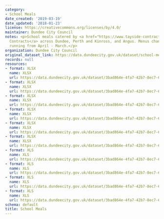 ```yaml
---
category:
- School Meals
date_created: '2019-03-19'
date_updated: '2018-01-23'
license: https://creativecommons.org/licenses/by/4.0/
maintainer: Dundee City Council
notes: <p>School meals catered by <a href="https://www.tayside-contracts.co.uk/school-catering">Tayside
  Contracts</a> across Dundee, Perth and Kinross, and Angus. Menus change annually,
  running from April - March.</p>
organization: Dundee City Council
original_dataset_link: https://data.dundeecity.gov.uk/dataset/school-meals
records: null
resources:
- format: XLSX
  name: XLSX
  url: https://data.dundeecity.gov.uk/dataset/3bad864e-4fa7-42b7-8ec7-65bf2260ebab/resource/4df54069-79b2-4fde-aa48-fcd53d74cc45/download/19-20-nursery-menu-final.xlsx
- format: XLSX
  name: XLSX
  url: https://data.dundeecity.gov.uk/dataset/3bad864e-4fa7-42b7-8ec7-65bf2260ebab/resource/d74ebcfb-1b99-4ca5-bd72-bc521b4e7704/download/19-20-primary-menu-final.xlsx
- format: XLSX
  name: XLSX
  url: https://data.dundeecity.gov.uk/dataset/3bad864e-4fa7-42b7-8ec7-65bf2260ebab/resource/7dc69235-8b18-4577-a9e4-078736a863c5/download/19-20-secondary-menu-final.xlsx
- format: XLSX
  name: XLSX
  url: https://data.dundeecity.gov.uk/dataset/3bad864e-4fa7-42b7-8ec7-65bf2260ebab/resource/516675cd-0388-490e-a8a0-4d0ec1359570/download/18-19-nursery-menu-final.xlsx
- format: XLSX
  name: XLSX
  url: https://data.dundeecity.gov.uk/dataset/3bad864e-4fa7-42b7-8ec7-65bf2260ebab/resource/0d434c00-f11d-41dd-947b-af459194ffc7/download/18-19-primary-menu-final.xlsx
- format: XLSX
  name: XLSX
  url: https://data.dundeecity.gov.uk/dataset/3bad864e-4fa7-42b7-8ec7-65bf2260ebab/resource/49e17abe-b953-4c75-8acb-a26f750bc5f3/download/18-19-secondary-menu-final.xlsx
- format: XLS
  name: XLS
  url: https://data.dundeecity.gov.uk/dataset/3bad864e-4fa7-42b7-8ec7-65bf2260ebab/resource/ec14e933-f869-4d81-ac45-f2e477a1ae70/download/angus-nursery-school-menu.xls
- format: XLS
  name: XLS
  url: https://data.dundeecity.gov.uk/dataset/3bad864e-4fa7-42b7-8ec7-65bf2260ebab/resource/bc84f796-f04a-48e1-a16c-e2f671f3ceee/download/dundee-and-perth-nursery-school-menu.xls
- format: XLS
  name: XLS
  url: https://data.dundeecity.gov.uk/dataset/3bad864e-4fa7-42b7-8ec7-65bf2260ebab/resource/15e2818a-84b4-4bc5-90ed-599c78505721/download/primary-school-menu.xls
- format: XLS
  name: XLS
  url: https://data.dundeecity.gov.uk/dataset/3bad864e-4fa7-42b7-8ec7-65bf2260ebab/resource/55844f67-fdfb-433f-ac91-06d74723074a/download/secondary-school-menu.xls
schema: default
title: School Meals
---
```

